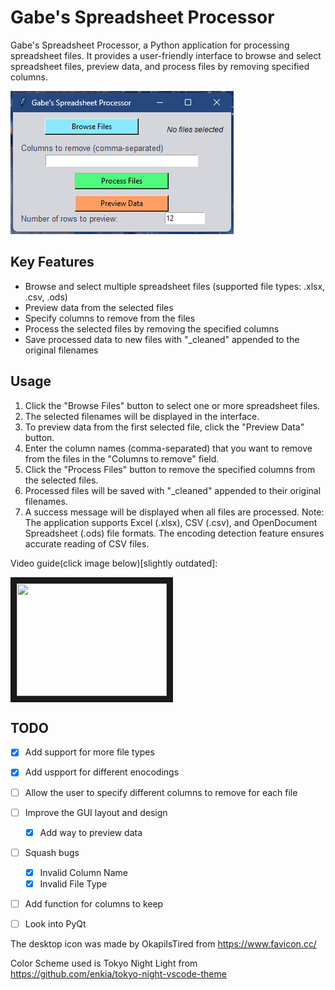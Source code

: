 # Gabe's Spreadsheet Processor

Gabe's Spreadsheet Processor, a Python application for processing spreadsheet files. It provides a user-friendly interface to browse and select spreadsheet files, preview data, and process files by removing specified columns.

![alt text](https://github.com/gmifflen/GabesSpreadsheetProcessor/blob/main/sc.png?raw=true)

## Key Features
- Browse and select multiple spreadsheet files (supported file types: .xlsx, .csv, .ods)
- Preview data from the selected files
- Specify columns to remove from the files
- Process the selected files by removing the specified columns
- Save processed data to new files with "_cleaned" appended to the original filenames

## Usage

1. Click the "Browse Files" button to select one or more spreadsheet files.
2. The selected filenames will be displayed in the interface.
3. To preview data from the first selected file, click the "Preview Data" button.
4. Enter the column names (comma-separated) that you want to remove from the files in the "Columns to remove" field.
5. Click the "Process Files" button to remove the specified columns from the selected files.
6. Processed files will be saved with "_cleaned" appended to their original filenames.
7. A success message will be displayed when all files are processed.
Note: The application supports Excel (.xlsx), CSV (.csv), and OpenDocument Spreadsheet (.ods) file formats. The encoding detection feature ensures accurate reading of CSV files.

Video guide(click image below)[slightly outdated]:

<a href="http://www.youtube.com/watch?feature=player_embedded&v=qC1W0BDccj4
" target="_blank"><img src="http://img.youtube.com/vi/qC1W0BDccj4/0.jpg" width="240" height="180" border="10" /></a>

## TODO
- [x] Add support for more file types
- [x] Add uspport for different enocodings
- [ ] Allow the user to specify different columns to remove for each file
- [ ] Improve the GUI layout and design
  - [x] Add way to preview data
- [ ] Squash bugs
  - [x] Invalid Column Name
  - [x] Invalid File Type
- [ ] Add function for columns to keep
- [ ] Look into PyQt


The desktop icon was made by OkapiIsTired from https://www.favicon.cc/

Color Scheme used is Tokyo Night Light from https://github.com/enkia/tokyo-night-vscode-theme
